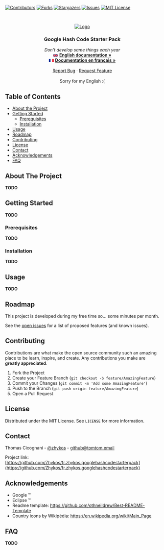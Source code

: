[![Contributors][contributors-shield]][contributors-url]
[![Forks][forks-shield]][forks-url]
[![Stargazers][stars-shield]][stars-url]
[![Issues][issues-shield]][issues-url]
[![MIT License][license-shield]][license-url]



<!-- PROJECT LOGO -->
<br />
<p align="center">
  <a href="https://github.com/Zhykos/fr.zhykos.googlehashcodestarterpack">
    <img src="doc/images/logo.png" alt="Logo" width="80" height="80" />
  </a>

  <h3 align="center">Google Hash Code Starter Pack</h3>

  <p align="center">
    <i>Don't develop same things each year</i>
    <br />
    <img src="doc/images/uk.png" alt="English" width="16" /> <a href="https://github.com/Zhykos/fr.zhykos.googlehashcodestarterpack/blob/main/README.md"><strong>English documentation »</strong></a>
    <br />
    <img src="doc/images/france.png" alt="France" width="16" /> <a href="https://github.com/Zhykos/fr.zhykos.googlehashcodestarterpack/blob/main/doc/README.french.md"><strong>Documentation en français »</strong></a>
    <br />
    <br />
    <a href="https://github.com/Zhykos/fr.zhykos.googlehashcodestarterpack/issues">Report Bug</a>
    ·
    <a href="https://github.com/Zhykos/fr.zhykos.googlehashcodestarterpack/issues">Request Feature</a>
    <br />
    <br />
    Sorry for my English :(
  </p>
</p>

<!-- TABLE OF CONTENTS -->
## Table of Contents

* [About the Project](#about-the-project)
* [Getting Started](#getting-started)
  * [Prerequisites](#prerequisites)
  * [Installation](#installation)
* [Usage](#usage)
* [Roadmap](#roadmap)
* [Contributing](#contributing)
* [License](#license)
* [Contact](#contact)
* [Acknowledgements](#acknowledgements)
* [FAQ](#faq)

<!-- ABOUT THE PROJECT -->
## About The Project

**TODO**

<!-- GETTING STARTED -->
## Getting Started

**TODO**

### Prerequisites

**TODO**

### Installation

**TODO**

<!-- USAGE EXAMPLES -->
## Usage

**TODO**

<!-- ROADMAP -->
## Roadmap

This project is developed during my free time so... some minutes per month.

See the [open issues](https://github.com/Zhykos/fr.zhykos.googlehashcodestarterpack/issues) for a list of proposed features (and known issues).

<!-- CONTRIBUTING -->
## Contributing

Contributions are what make the open source community such an amazing place to be learn, inspire, and create. Any contributions you make are **greatly appreciated**.

1. Fork the Project
2. Create your Feature Branch (`git checkout -b feature/AmazingFeature`)
3. Commit your Changes (`git commit -m 'Add some AmazingFeature'`)
4. Push to the Branch (`git push origin feature/AmazingFeature`)
5. Open a Pull Request

<!-- LICENSE -->
## License

Distributed under the MIT License. See `LICENSE` for more information.

<!-- CONTACT -->
## Contact

Thomas Cicognani - [@zhykos](https://twitter.com/zhykos) - github@tomtom.email

Project link: [https://github.com/Zhykos/fr.zhykos.googlehashcodestarterpack](https://github.com/Zhykos/fr.zhykos.googlehashcodestarterpack)

<!-- ACKNOWLEDGEMENTS -->
## Acknowledgements

* Google ™
* Eclipse ™
* Readme template: https://github.com/othneildrew/Best-README-Template
* Country icons by Wikipédia: https://en.wikipedia.org/wiki/Main_Page

## FAQ

**TODO**


<!-- MARKDOWN LINKS & IMAGES -->
<!-- https://www.markdownguide.org/basic-syntax/#reference-style-links -->
[contributors-shield]: https://img.shields.io/github/contributors/Zhykos/fr.zhykos.googlehashcodestarterpack.svg?style=flat-square
[contributors-url]: https://github.com/Zhykos/fr.zhykos.googlehashcodestarterpack/graphs/contributors
[forks-shield]: https://img.shields.io/github/forks/Zhykos/fr.zhykos.googlehashcodestarterpack.svg?style=flat-square
[forks-url]: https://github.com/Zhykos/fr.zhykos.googlehashcodestarterpack/network/members
[stars-shield]: https://img.shields.io/github/stars/Zhykos/fr.zhykos.googlehashcodestarterpack.svg?style=flat-square
[stars-url]: https://github.com/Zhykos/fr.zhykos.googlehashcodestarterpack/stargazers
[issues-shield]: https://img.shields.io/github/issues/Zhykos/fr.zhykos.googlehashcodestarterpack.svg?style=flat-square
[issues-url]: https://github.com/Zhykos/fr.zhykos.googlehashcodestarterpack/issues
[license-shield]: https://img.shields.io/github/license/Zhykos/fr.zhykos.googlehashcodestarterpack.svg?style=flat-square
[license-url]: https://github.com/Zhykos/fr.zhykos.googlehashcodestarterpack/blob/master/LICENSE.txt